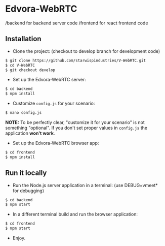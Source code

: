 # Edvora-WebRTC

/backend for backend server code
/frontend for react frontend code


## Installation

* Clone the project: (checkout to develop branch for development code)

```bash
$ git clone https://github.com/starwispindustries/V-WebRTC.git
$ cd V-WebRTC
$ git checkout develop
```


* Set up the Edvora-WebRTC server:

```bash
$ cd backend
$ npm install
```

* Customize `config.js` for your scenario:

```bash
$ nano config.js
```

**NOTE:** To be perfectly clear, "customize it for your scenario" is not something "optional". If you don't set proper values in `config.js` the application **won't work**.

* Set up the Edvora-WebRTC browser app:

```bash
$ cd frontend
$ npm install
```


## Run it locally

* Run the Node.js server application in a terminal: (use DEBUG=vmeet* for debugging)

```bash
$ cd backend
$ npm start
```

* In a different terminal build and run the browser application:

```bash
$ cd frontend
$ npm start
```

* Enjoy.
